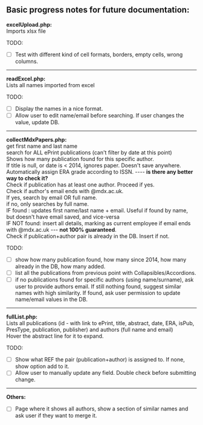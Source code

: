 Basic progress notes for future documentation:
---------------------
**excelUpload.php:**  
Imports xlsx file  

TODO:  
- [ ] Test with different kind of cell formats, borders, empty cells, wrong columns.  
---------------------
**readExcel.php:**  
Lists all names imported from excel  

TODO:  
- [ ] Display the names in a nice format.  
- [ ] Allow user to edit name/email before searching. If user changes the value, update DB.  
---------------------
**collectMdxPapers.php:**  
get first name and last name  
search for ALL ePrint publications (can't filter by date at this point)  
Shows how many publication found for this specific author.  
If title is null, or date is < 2014, ignores paper. Doesn't save anywhere.  
Automatically assign ERA grade according to ISSN. ---- **is there any better way to check it?**  
Check if publication has at least one author. Proceed if yes.  
Check if author's email ends with @mdx.ac.uk.  
If yes, search by email OR full name.  
if no, only searches by full name.  
IF found    : updates first name/last name + email. Useful if found by name, but doesn't have email saved, and vice-versa  
IF NOT found: insert all details, marking as current employee if email ends with @mdx.ac.uk --- **not 100% guaranteed**.  
Check if publication+author pair is already in the DB. Insert if not.

TODO:  
- [ ] show how many publication found, how many since 2014, how many already in the DB, how many added.  
- [ ] list all the publications from previous point with Collapsibles/Accordions.  
- [ ] if no publications found for specific authors (using name/surname), ask user to provide authors email. If still nothing found, suggest similar names with high similarity. If found, ask user permission to update name/email values in the DB.  

---------------------
**fullList.php:**  
Lists all publications (id - with link to ePrint, title, abstract, date, ERA, isPub, PresType, publication, publisher) and authors (full name and email)  
Hover the abstract line for it to expand.  

TODO:  
- [ ] Show what REF the pair (publication+author) is assigned to. If none, show option add to it.  
- [ ] Allow user to manually update any field. Double check before submitting change.  

---------------------
**Others:**
- [ ] Page where it shows all authors, show a section of similar names and ask user if they want to merge it.  
